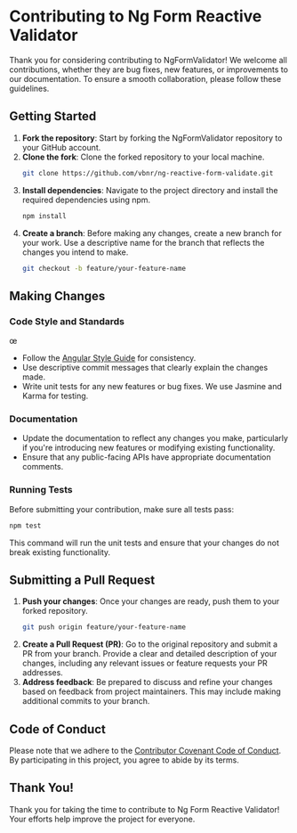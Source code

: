 # Contributing to Ng Form Reactive Validator

Thank you for considering contributing to NgFormValidator! We welcome all contributions, whether they are bug fixes, new features, or improvements to our documentation. To ensure a smooth collaboration, please follow these guidelines.

## Getting Started

1. **Fork the repository**: Start by forking the NgFormValidator repository to your GitHub account.
2. **Clone the fork**: Clone the forked repository to your local machine.
   ```bash
   git clone https://github.com/vbnr/ng-reactive-form-validate.git
   ```
3. **Install dependencies**: Navigate to the project directory and install the required dependencies using npm.
   ```bash
   npm install
   ```
4. **Create a branch**: Before making any changes, create a new branch for your work. Use a descriptive name for the branch that reflects the changes you intend to make.
   ```bash
   git checkout -b feature/your-feature-name
   ```

## Making Changes

### Code Style and Standards
œ
- Follow the [Angular Style Guide](https://angular.io/guide/styleguide) for consistency.
- Use descriptive commit messages that clearly explain the changes made.
- Write unit tests for any new features or bug fixes. We use Jasmine and Karma for testing.

### Documentation

- Update the documentation to reflect any changes you make, particularly if you're introducing new features or modifying existing functionality.
- Ensure that any public-facing APIs have appropriate documentation comments.

### Running Tests

Before submitting your contribution, make sure all tests pass:

```bash
npm test
```

This command will run the unit tests and ensure that your changes do not break existing functionality.

## Submitting a Pull Request

1. **Push your changes**: Once your changes are ready, push them to your forked repository.
   ```bash
   git push origin feature/your-feature-name
   ```
2. **Create a Pull Request (PR)**: Go to the original repository and submit a PR from your branch. Provide a clear and detailed description of your changes, including any relevant issues or feature requests your PR addresses.
3. **Address feedback**: Be prepared to discuss and refine your changes based on feedback from project maintainers. This may include making additional commits to your branch.

## Code of Conduct

Please note that we adhere to the [Contributor Covenant Code of Conduct](CODE_OF_CONDUCT.md). By participating in this project, you agree to abide by its terms.

## Thank You!

Thank you for taking the time to contribute to Ng Form Reactive Validator! Your efforts help improve the project for everyone.
